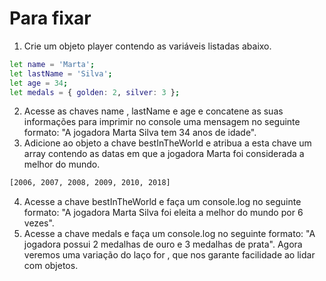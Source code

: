 # Para fixar

1. Crie um objeto player contendo as variáveis listadas abaixo.

```bash
let name = 'Marta';
let lastName = 'Silva';
let age = 34;
let medals = { golden: 2, silver: 3 };
```

2. Acesse as chaves name , lastName e age e concatene as suas informações para imprimir no console uma mensagem no seguinte formato: "A jogadora Marta Silva tem 34 anos de idade".
3. Adicione ao objeto a chave bestInTheWorld e atribua a esta chave um array contendo as datas em que a jogadora Marta foi considerada a melhor do mundo.

```bash
[2006, 2007, 2008, 2009, 2010, 2018]
```

4. Acesse a chave bestInTheWorld e faça um console.log no seguinte formato: "A jogadora Marta Silva foi eleita a melhor do mundo por 6 vezes".
5. Acesse a chave medals e faça um console.log no seguinte formato: "A jogadora possui 2 medalhas de ouro e 3 medalhas de prata".
Agora veremos uma variação do laço for , que nos garante facilidade ao lidar com objetos.
